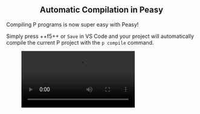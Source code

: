 <style>
  .md-typeset h1,
  .md-content__button {
    display: none;
  }
  
</style>

<div align="center">
  <h2>Automatic Compilation in Peasy</h2>
</div>
Compiling P programs is now super easy with Peasy!

Simply press ++f5++ or `Save` in VS Code and your project will automatically compile the current P project with the `p compile` command.

<figure class="video_container">
  <video controls="true" allowfullscreen="true" >
    <source src="../../../videos/basic_compilation.mov" type="video/mp4">
  </video>
</figure>
